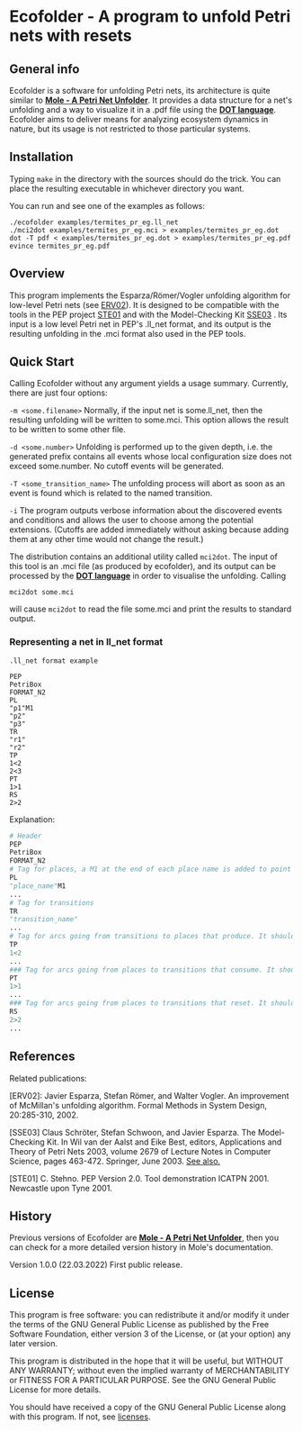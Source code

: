 # Ecofolder - A program to unfold Petri nets with resets

## General info

Ecofolder is a software for unfolding Petri nets, its architecture is quite similar to [**Mole - A Petri Net Unfolder**](http://www.lsv.fr/~schwoon/tools/mole/). It provides a data structure for a net's unfolding and a way to visualize it in a .pdf file using the [**DOT language**](https://graphviz.org/doc/info/lang.html). Ecofolder aims to deliver means for analyzing ecosystem dynamics in nature, but its usage is not restricted to those particular systems.

## Installation

Typing `make` in the directory with the sources should do the trick. You can place the resulting executable in whichever directory you want.

You can run and see one of the examples as follows:

```console
./ecofolder examples/termites_pr_eg.ll_net
./mci2dot examples/termites_pr_eg.mci > examples/termites_pr_eg.dot
dot -T pdf < examples/termites_pr_eg.dot > examples/termites_pr_eg.pdf
evince termites_pr_eg.pdf
```

## Overview

This program implements the Esparza/Römer/Vogler unfolding algorithm for
low-level Petri nets (see [ERV02](#erv02)). It is designed to be compatible with
the tools in the PEP project [STE01](#ste01) and with the Model-Checking Kit [SSE03](#sse03)
. Its input is a low level Petri net in PEP's .ll_net format, and its output
is the resulting unfolding in the .mci format also used in the PEP tools.

## Quick Start

Calling Ecofolder without any argument yields a usage summary.
Currently, there are just four options:

`-m <some.filename>`
	Normally, if the input net is some.ll_net, then the resulting
	unfolding will be written to some.mci. This option allows the
	result to be written to some other file.

`-d <some.number>`
	Unfolding is performed up to the given depth, i.e. the generated
	prefix contains all events whose local configuration size does
	not exceed some.number. No cutoff events will be generated.

`-T <some_transition_name>`
	The unfolding process will abort as soon as an event is found
	which is related to the named transition.

`-i`	The program outputs verbose information about the discovered
	events and conditions and allows the user to choose among the
	potential extensions. (Cutoffs are added immediately without
	asking because adding them at any other time would not change
	the result.)

The distribution contains an additional utility
called `mci2dot`. The input of this tool is an .mci file (as produced
by ecofolder), and its output can be processed by the [**DOT language**](https://graphviz.org/doc/info/lang.html) in
order to visualise the unfolding. Calling

```console
mci2dot some.mci
```

will cause `mci2dot` to read the file some.mci and print the results
to standard output.

### Representing a net in ll_net format

```
.ll_net format example

PEP 
PetriBox
FORMAT_N2
PL 
"p1"M1
"p2"
"p3"
TR
"r1"
"r2"
TP
1<2
2<3
PT
1>1
RS
2>2
```

Explanation:
```python
# Header
PEP 
PetriBox
FORMAT_N2
# Tag for places, a M1 at the end of each place name is added to point out is marked for the initial marking.
PL
"place_name"M1 
...
# Tag for transitions
TR
"transition_name"
...
# Tag for arcs going from transitions to places that produce. It should be interpreted as the first transition produces a token in the second place, i.e., first_transition < second_place.
TP
1<2
...
### Tag for arcs going from places to transitions that consume. It should be interpreted as the first transition consumes a token in the first place, i.e., first_place > first_transition.
PT
1>1
...
### Tag for arcs going from places to transitions that reset. It should be interpreted as the second transition resets all tokens (if any) in the second place, i.e., second_place > second_transition.
RS
2>2
...
```
## References

Related publications:

<a id=erv02>[ERV02]</a>: Javier Esparza, Stefan Römer, and Walter Vogler. An improvement of
	McMillan's unfolding algorithm. Formal Methods in System Design,
	20:285-310, 2002.

<a id=sse03>[SSE03]</a> Claus Schröter, Stefan Schwoon, and Javier Esparza. The Model-Checking
	Kit. In Wil van der Aalst and Eike Best, editors, Applications and
	Theory of Petri Nets 2003, volume 2679 of Lecture Notes in Computer
	Science, pages 463-472. Springer, June 2003. [See also.](https://doi.org/10.1007/3-540-44919-1_29)

<a id=ste01>[STE01]</a> C. Stehno. PEP Version 2.0. Tool demonstration ICATPN 2001.
	Newcastle upon Tyne 2001.

## History

Previous versions of Ecofolder are [**Mole - A Petri Net Unfolder**](http://www.lsv.fr/~schwoon/tools/mole/), then you can check for a more detailed version history in Mole's documentation.

Version 1.0.0 (22.03.2022)
	First public release.

## License

This program is free software: you can redistribute it and/or modify
it under the terms of the GNU General Public License as published by
the Free Software Foundation, either version 3 of the License, or
(at your option) any later version.

This program is distributed in the hope that it will be useful,
but WITHOUT ANY WARRANTY; without even the implied warranty of
MERCHANTABILITY or FITNESS FOR A PARTICULAR PURPOSE.  See the
GNU General Public License for more details.

You should have received a copy of the GNU General Public License
along with this program. If not, see [licenses](https://www.gnu.org/licenses/).